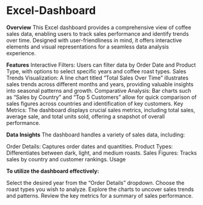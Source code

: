 # Excel-Dashboard
**Overview**
This Excel dashboard provides a comprehensive view of coffee sales data, enabling users to track sales performance and identify trends over time. Designed with user-friendliness in mind, it offers interactive elements and visual representations for a seamless data analysis experience.

**Features**
Interactive Filters: Users can filter data by Order Date and Product Type, with options to select specific years and coffee roast types.
Sales Trends Visualization: A line chart titled “Total Sales Over Time” illustrates sales trends across different months and years, providing valuable insights into seasonal patterns and growth.
Comparative Analysis: Bar charts such as “Sales by Country” and “Top 5 Customers” allow for quick comparison of sales figures across countries and identification of key customers.
Key Metrics: The dashboard displays crucial sales metrics, including total sales, average sale, and total units sold, offering a snapshot of overall performance.

**Data Insights**
The dashboard handles a variety of sales data, including:

Order Details: Captures order dates and quantities.
Product Types: Differentiates between dark, light, and medium roasts.
Sales Figures: Tracks sales by country and customer rankings.
Usage

**To utilize the dashboard effectively:**

Select the desired year from the “Order Details” dropdown.
Choose the roast types you wish to analyze.
Explore the charts to uncover sales trends and patterns.
Review the key metrics for a summary of sales performance.
